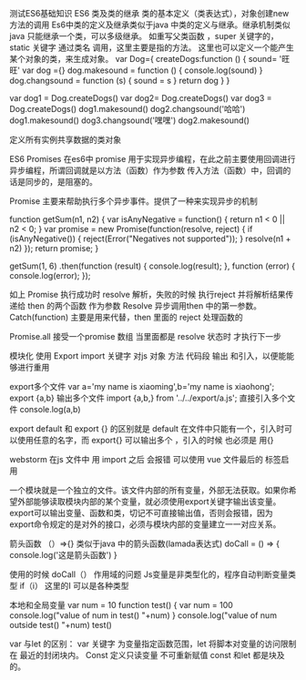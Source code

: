 测试ES6基础知识
ES6
 类及类的继承
类的基本定义（类表达式），对象创建new   方法的调用
 Es6中类的定义及继承类似于java 中类的定义与继承。继承机制类似java 只能继承一个类，可以多级继承。
如重写父类函数  ，super 关键字的，static 关键字 通过类名 调用，这里主要是指的方法。
这里也可以定义一个能产生某个对象的类，来生成对象。
var  Dog={
   createDogs:function () {
        sound= '旺旺'
             var dog ={}
             dog.makesound = function () {
                  console.log(sound)
             }
             dog.changsound =  function (s) {
                     sound = s
             }
        return dog
   }
}

var dog1 = Dog.createDogs()
var dog2= Dog.createDogs()
var dog3 = Dog.createDogs()
dog1.makesound()
dog2.changsound('哈哈')
dog1.makesound()
dog3.changsound('嘿嘿')
dog2.makesound()

定义所有实例共享数据的类对象

ES6 Promises
在es6中 promise 用于实现异步编程，在此之前主要使用回调进行异步编程，所谓回调就是以方法（函数）作为参数 传入方法（函数）中，回调的话是同步的，是阻塞的。

Promise 主要来帮助执行多个异步事件。提供了一种来实现异步的机制

function getSum(n1, n2) {
  var isAnyNegative = function() {
    return n1 < 0 || n2 < 0;
  }
  var promise = new Promise(function(resolve, reject) {
    if (isAnyNegative()) {
      reject(Error("Negatives not supported"));
    }
    resolve(n1 + n2)
  });
  return promise;
}

getSum(1, 6)
  .then(function (result) {
      console.log(result);
    },
    function (error) {
      console.log(error);
    });

如上 Promise 执行成功时 resolve 解析，失败的时候 执行reject   并将解析结果传递给 then 的两个函数 作为参数
Resolve 异步调用then 中的第一参数。Catch(function) 主要是用来代替，then 里面的 reject 处理函数的

Promise.all 接受一个promise  数组  当里面都是 resolve  状态时 才执行下一步

模块化
使用 Export   import  关键字 对js 对象   方法 代码段  输出 和引入，以便能能够进行重用

export多个文件
var a='my name is xiaoming',b='my name is xiaohong';
export {a,b}      输出多个文件
import {a,b,} from '../../export/a.js';  直接引入多个文件
console.log(a,b)

export default 和 export  {} 的区别就是  default  在文件中只能有一个，引入时可以使用任意的名字，而  export{} 可以输出多个   ，引入的时候 也必须是 用{}

webstorm    在js 文件中 用  import  之后 会报错    可以使用  vue 文件最后的 <script></script> 标签启用


一个模块就是一个独立的文件。该文件内部的所有变量，外部无法获取。如果你希望外部能够读取模块内部的某个变量，就必须使用export关键字输出该变量。
export可以输出变量、函数和类，切记不可直接输出值，否则会报错，因为export命令规定的是对外的接口，必须与模块内部的变量建立一一对应关系。

箭头函数
（）=>{}  类似于java 中的箭头函数(lamada表达式)
doCall = () => {
    console.log('这是箭头函数')
 }

使用的时候  doCall（）
作用域的问题
Js变量是非类型化的，程序自动判断变量类型  if（i） 这里的I 可以是各种类型

本地和全局变量
var num = 10
function test() {
   var num = 100
   console.log("value of num in test() "+num)
}
console.log("value of num outside test() "+num)
test()

var  与let 的区别： var 关键字 为变量指定函数范围，let 将脚本对变量的访问限制在  最近的封闭块内。
Const 定义只读变量 不可重新赋值  const 和let 都是块及的。
